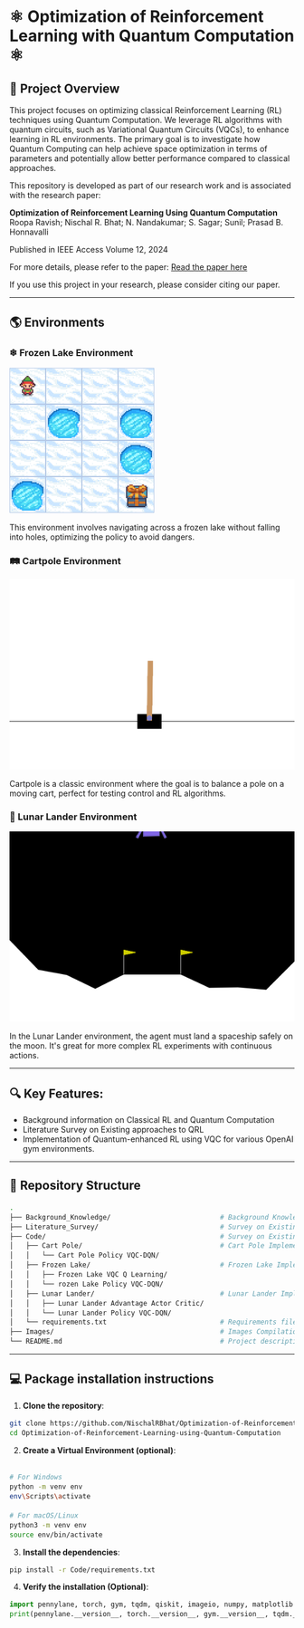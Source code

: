 # ⚛ Optimization of Reinforcement Learning with Quantum Computation ⚛

## 📖 Project Overview

This project focuses on optimizing classical Reinforcement Learning (RL) techniques using Quantum Computation. We leverage RL algorithms with quantum circuits, such as Variational Quantum Circuits (VQCs), to enhance learning in RL environments. The primary goal is to investigate how Quantum Computing can help achieve space optimization in terms of parameters and potentially allow better performance compared to classical approaches.

This repository is developed as part of our research work and is associated with the research paper:  

**Optimization of Reinforcement Learning Using Quantum Computation**  
Roopa Ravish; Nischal R. Bhat; N. Nandakumar; S. Sagar; Sunil; Prasad B. Honnavalli

Published in IEEE Access Volume 12, 2024

For more details, please refer to the paper: [Read the paper here](https://github.com/NischalRBhat/Optimization-of-Reinforcement-Learning-using-Quantum-Computation)

If you use this project in your research, please consider citing our paper.

---

## 🌎 Environments

### ❄ Frozen Lake Environment
![Frozen Lake](./Images/frozen_lake.gif)

This environment involves navigating across a frozen lake without falling into holes, optimizing the policy to avoid dangers.

### 🛤 Cartpole Environment
![Cartpole](./Images/cart_pole.gif)

Cartpole is a classic environment where the goal is to balance a pole on a moving cart, perfect for testing control and RL algorithms.

### 🚀 Lunar Lander Environment
![Lunar Lander](./Images/lunar_lander.gif)

In the Lunar Lander environment, the agent must land a spaceship safely on the moon. It's great for more complex RL experiments with continuous actions.

---

## 🔍 Key Features:
- Background information on Classical RL and Quantum Computation
- Literature Survey on Existing approaches to QRL
- Implementation of Quantum-enhanced RL using VQC for various OpenAI gym environments.

---

## 📁 Repository Structure

```bash
.
├── Background_Knowledge/                           # Background Knowledge on Topics
├── Literature_Survey/                              # Survey on Existing Literature
├── Code/                                           # Survey on Existing Literature
│   ├── Cart Pole/                                  # Cart Pole Implementation Directory
│   │   └── Cart Pole Policy VQC-DQN/
│   ├── Frozen Lake/                                # Frozen Lake Implementation Directory
│   │   ├── Frozen Lake VQC Q Learning/
│   │   └── rozen Lake Policy VQC-DQN/
│   ├── Lunar Lander/                               # Lunar Lander Implementation Directory
│   │   ├── Lunar Lander Advantage Actor Critic/
│   │   └── Lunar Lander Policy VQC-DQN/
│   └── requirements.txt                            # Requirements file
├── Images/                                         # Images Compilation          
└── README.md                                       # Project description and instructions

```

---

## 💻 Package installation instructions

1. **Clone the repository**:

```bash
git clone https://github.com/NischalRBhat/Optimization-of-Reinforcement-Learning-using-Quantum-Computation.git
cd Optimization-of-Reinforcement-Learning-using-Quantum-Computation
```

2. **Create a Virtual Environment (optional)**:

```bash

# For Windows
python -m venv env
env\Scripts\activate

# For macOS/Linux
python3 -m venv env
source env/bin/activate
```

3. **Install the dependencies**:

```bash
pip install -r Code/requirements.txt
```

4. **Verify the installation (Optional)**:

```python
import pennylane, torch, gym, tqdm, qiskit, imageio, numpy, matplotlib
print(pennylane.__version__, torch.__version__, gym.__version__, tqdm.__version__, qiskit.__version__,imageio.__version__, numpy.__version__, matplotlib.__version__)
```

